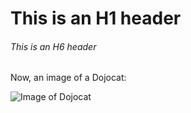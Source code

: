 # This is an H1 header

###### This is an H6 header

Now, an image of a Dojocat:

![Image of Dojocat](https://octodex.github.com/images/dojocat.jpg)
